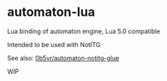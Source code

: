 # automaton-lua

Lua binding of automaton engine, Lua 5.0 compatible

Intended to be used with NotITG

See also: [0b5vr/automaton-notitg-glue](https://github.com/0b5vr/automaton-notitg-glue)

WIP
